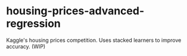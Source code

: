 # housing-prices-advanced-regression
Kaggle's housing prices competition. Uses stacked learners to improve accuracy. (WIP)
